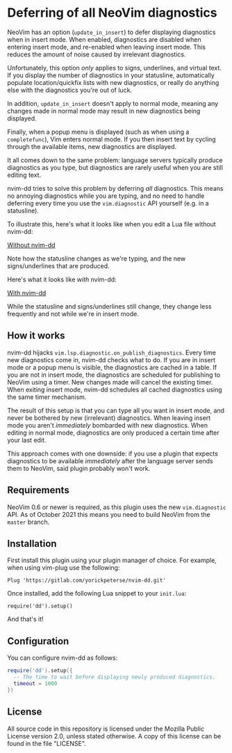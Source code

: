 # Deferring of all NeoVim diagnostics

NeoVim has an option (`update_in_insert`) to defer displaying diagnostics when
in insert mode. When enabled, diagnostics are disabled when entering insert
mode, and re-enabled when leaving insert mode. This reduces the amount of noise
caused by irrelevant diagnostics.

Unfortunately, this option _only_ applies to signs, underlines, and virtual
text. If you display the number of diagnostics in your statusline, automatically
populate location/quickfix lists with new diagnostics, or really do anything
else with the diagnostics you're out of luck.

In addition, `update_in_insert` doesn't apply to normal mode, meaning any
changes made in normal mode may result in new diagnostics being displayed.

Finally, when a popup menu is displayed (such as when using a `completefunc`),
Vim enters normal mode. If you then insert text by cycling through the available
items, new diagnostics are displayed.

It all comes down to the same problem: language servers typically produce
diagnostics as you type, but diagnostics are rarely useful when you are still
editing text.

nvim-dd tries to solve this problem by deferring _all_ diagnostics. This means
no annoying diagnostics while you are typing, and no need to handle deferring
every time you use the `vim.diagnostic` API yourself (e.g. in a statusline).

To illustrate this, here's what it looks like when you edit a Lua file without
nvim-dd:

[Without nvim-dd](https://github.com/yorickpeterse/nvim-dd/assets/86065/8588e17a-26f8-43e7-adc3-83cbd11e8913)

Note how the statusline changes as we're typing, and the new signs/underlines
that are produced.

Here's what it looks like _with_ nvim-dd:

[With nvim-dd](https://github.com/yorickpeterse/nvim-dd/assets/86065/947d85ec-deee-4162-9fd7-de389b5bb34b)

While the statusline and signs/underlines still change, they change less
frequently and not while we're in insert mode.

## How it works

nvim-dd hijacks `vim.lsp.diagnostic.on_publish_diagnostics`. Every time new
diagnostics come in, nvim-dd checks what to do. If you are in insert mode or a
popup menu is visible, the diagnostics are cached in a table. If you are not in
insert mode, the diagnostics are scheduled for publishing to NeoVim using a
timer. New changes made will cancel the existing timer. When exiting insert
mode, nvim-dd schedules all cached diagnostics using the same timer mechanism.

The result of this setup is that you can type all you want in insert mode, and
never be bothered by new (irrelevant) diagnostics. When leaving insert mode you
aren't _immediately_ bombarded with new diagnostics. When editing in normal
mode, diagnostics are only produced a certain time after your last edit.

This approach comes with one downside: if you use a plugin that expects
diagnostics to be available _immediately_ after the language server sends them
to NeoVim, said plugin probably won't work.

## Requirements

NeoVim 0.6 or newer is required, as this plugin uses the new `vim.diagnostic`
API. As of October 2021 this means you need to build NeoVim from the `master`
branch.

## Installation

First install this plugin using your plugin manager of choice. For example, when
using vim-plug use the following:

    Plug 'https://gitlab.com/yorickpeterse/nvim-dd.git'

Once installed, add the following Lua snippet to your `init.lua`:

    require('dd').setup()

And that's it!

## Configuration

You can configure nvim-dd as follows:

```lua
require('dd').setup({
  -- The time to wait before displaying newly produced diagnostics.
  timeout = 1000
})
```

## License

All source code in this repository is licensed under the Mozilla Public License
version 2.0, unless stated otherwise. A copy of this license can be found in the
file "LICENSE".
